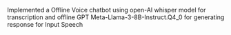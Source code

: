 Implemented a Offline Voice chatbot using open-AI whisper model for transcription and offline GPT Meta-Llama-3-8B-Instruct.Q4_0 for generating 
response for Input Speech
